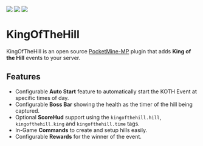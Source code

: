 [![](https://poggit.pmmp.io/shield.state/KingOfTheHill)](https://poggit.pmmp.io/p/KingOfTheHill)
[![](https://poggit.pmmp.io/shield.api/KingOfTheHill)](https://poggit.pmmp.io/p/KingOfTheHill)
[![](https://poggit.pmmp.io/shield.dl.total/KingOfTheHill)](https://poggit.pmmp.io/p/KingOfTheHill)

# KingOfTheHill
KingOfTheHill is an open source [PocketMine-MP](https://pmmp.io/) plugin that adds **King of the Hill** events to your server.

## Features
- Configurable **Auto Start** feature to automatically start the KOTH Event at specific times of day.
- Configurable **Boss Bar** showing the health as the timer of the hill being captured.
- Optional **ScoreHud** support using the `kingofthehill.hill`, `kingofthehill.king` and `kingofthehill.time` tags.
- In-Game **Commands** to create and setup hills easily.
- Configurable **Rewards** for the winner of the event.